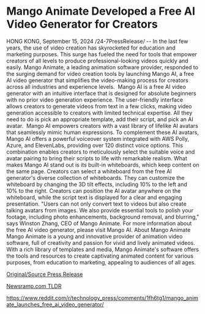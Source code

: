 # Mango Animate Developed a Free AI Video Generator for Creators

HONG KONG, September 15, 2024 /24-7PressRelease/ -- In the last few years, the use of video creation has skyrocketed for education and marketing purposes. This surge has fueled the need for tools that empower creators of all levels to produce professional-looking videos quickly and easily. Mango Animate, a leading animation software provider, responded to the surging demand for video creation tools by launching Mango AI, a free AI video generator that simplifies the video-making process for creators across all industries and experience levels.   Mango AI is a free AI video generator with an intuitive interface that is designed for absolute beginners with no prior video generation experience. The user-friendly interface allows creators to generate videos from text in a few clicks, making video generation accessible to creators with limited technical expertise. All they need to do is pick an appropriate template, add their script, and pick an AI avatar.   Mango AI empowers creators with a vast library of lifelike AI avatars that seamlessly mimic human expressions. To complement these AI avatars, Mango AI offers a powerful voiceover system integrated with AWS Polly, Azure, and ElevenLabs, providing over 120 distinct voice options. This combination enables creators to meticulously select the suitable voice and avatar pairing to bring their scripts to life with remarkable realism.  What makes Mango AI stand out is its built-in whiteboards, which keep content on the same page. Creators can select a whiteboard from the free AI generator's diverse collection of whiteboards. They can customize the whiteboard by changing the 3D tilt effects, including 10% to the left and 10% to the right. Creators can position the AI avatar anywhere on the whiteboard, while the script text is displayed for a clear and engaging presentation.  "Users can not only convert text to videos but also create talking avatars from images. We also provide essential tools to polish your footage, including photo enhancements, background removal, and blurring," says Winston Zhang, CEO of Mango Animate.  For more information about the free AI video generator, please visit Mango AI.  About Mango Animate Mango Animate is a young and innovative provider of animation video software, full of creativity and passion for vivid and lively animated videos. With a rich library of templates and media, Mango Animate's software offers the tools and resources to create captivating animated content for various purposes, from education to marketing, appealing to audiences of all ages. 

[Original/Source Press Release](https://www.24-7pressrelease.com/press-release/514331/mango-animate-developed-a-free-ai-video-generator-for-creators)
                    

[Newsramp.com TLDR](None) 

https://www.reddit.com/r/technology_press/comments/1fh6tg1/mango_animate_launches_free_ai_video_generator/